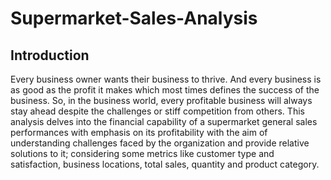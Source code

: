 # Supermarket-Sales-Analysis
## Introduction
Every business owner wants their business to thrive. And every business is as good as the profit it makes which most times defines the success of the business.  So, in the business world, every profitable business will always stay ahead despite the challenges or stiff competition from others. This analysis delves into the financial capability of a supermarket general sales performances with emphasis on its profitability with the aim of understanding challenges faced by the organization and provide relative solutions to it; considering some metrics like customer type and satisfaction, business locations, total sales, quantity and product category.

